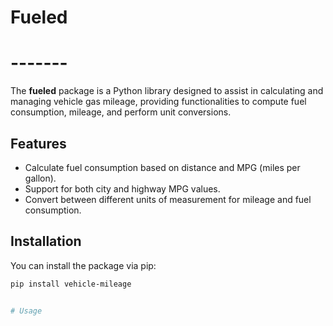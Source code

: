 # Fueled
# -------

The **fueled** package is a Python library designed to assist in calculating and managing vehicle gas mileage, providing
functionalities to compute fuel consumption, mileage, and perform unit conversions.

## Features

- Calculate fuel consumption based on distance and MPG (miles per gallon).
- Support for both city and highway MPG values.
- Convert between different units of measurement for mileage and fuel consumption.

## Installation

You can install the package via pip:

```bash
pip install vehicle-mileage


# Usage
